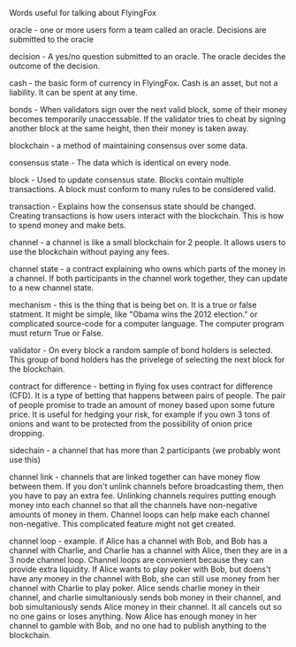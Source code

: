 Words useful for talking about FlyingFox

oracle - one or more users form a team called an oracle. Decisions are submitted to the oracle

decision - A yes/no question submitted to an oracle. The oracle decides the outcome of the decision.

cash - the basic form of currency in FlyingFox. Cash is an asset, but not a liability. It can be spent at any time. 

bonds - When validators sign over the next valid block, some of their money becomes temporarily unaccessable. If the validator tries to cheat by signing another block at the same height, then their money is taken away.

blockchain - a method of maintaining consensus over some data. 

consensus state - The data which is identical on every node. 

block - Used to update consensus state. Blocks contain multiple transactions. A block must conform to many rules to be considered valid.

transaction - Explains how the consensus state should be changed. Creating transactions is how users interact with the blockchain. This is how to spend money and make bets.

channel - a channel is like a small blockchain for 2 people. It allows users to use the blockchain without paying any fees. 

channel state - a contract explaining who owns which parts of the money in a channel. If both participants in the channel work together, they can update to a new channel state.

mechanism - this is the thing that is being bet on. It is a true or false statment. It might be simple, like "Obama wins the 2012 election." or complicated source-code for a computer language. The computer program must return True or False.

validator - On every block a random sample of bond holders is selected. This group of bond holders has the privelege of selecting the next block for the blockchain. 

contract for difference - betting in flying fox uses contract for difference (CFD). It is a type of betting that happens between pairs of people. The pair of people promise to trade an amount of money based upon some future price. It is useful for hedging your risk, for example if you own 3 tons of onions and want to be protected from the possibility of onion price dropping.

sidechain - a channel that has more than 2 participants (we probably wont use this)

channel link - channels that are linked together can have money flow between them. If you don't unlink channels before broadcasting them, then you have to pay an extra fee. Unlinking channels requires putting enough money into each channel so that all the channels have non-negative amounts of money in them. Channel loops can help make each channel non-negative. This complicated feature might not get created.

channel loop - example. if Alice has a channel with Bob, and Bob has a channel with Charlie, and Charlie has a channel with Alice, then they are in a 3 node channel loop. Channel loops are convenient because they can provide extra liquidity.
If Alice wants to play poker with Bob, but doens't have any money in the channel with Bob, she can still use money from her channel with Charlie to play poker.
Alice sends charlie money in their channel, and charlie simultaniously sends bob money in their channel, and bob simultaniously sends Alice money in their channel. It all cancels out so no one gains or loses anything.
Now Alice has enough money in her channel to gamble with Bob, and no one had to publish anything to the blockchain.
